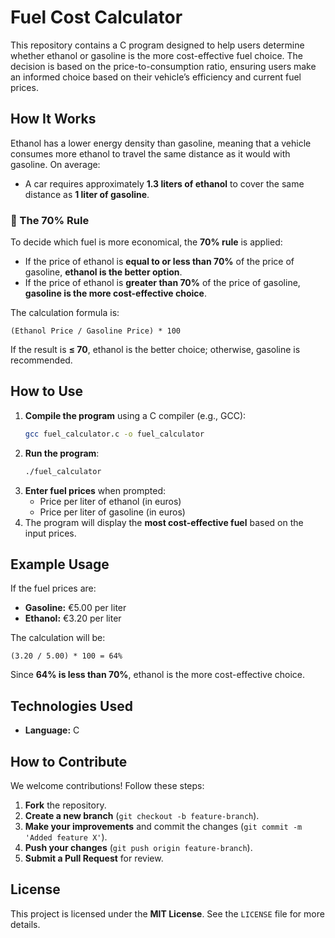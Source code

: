 # Fuel Cost Calculator

This repository contains a C program designed to help users determine whether ethanol or gasoline is the more cost-effective fuel choice. The decision is based on the price-to-consumption ratio, ensuring users make an informed choice based on their vehicle’s efficiency and current fuel prices.

## How It Works

Ethanol has a lower energy density than gasoline, meaning that a vehicle consumes more ethanol to travel the same distance as it would with gasoline. On average:
- A car requires approximately **1.3 liters of ethanol** to cover the same distance as **1 liter of gasoline**.

### 🔢 The 70% Rule

To decide which fuel is more economical, the **70% rule** is applied:
- If the price of ethanol is **equal to or less than 70%** of the price of gasoline, **ethanol is the better option**.
- If the price of ethanol is **greater than 70%** of the price of gasoline, **gasoline is the more cost-effective choice**.

The calculation formula is:

```
(Ethanol Price / Gasoline Price) * 100
```

If the result is **≤ 70**, ethanol is the better choice; otherwise, gasoline is recommended.

## How to Use

1. **Compile the program** using a C compiler (e.g., GCC):
   ```sh
   gcc fuel_calculator.c -o fuel_calculator
   ```
2. **Run the program**:
   ```sh
   ./fuel_calculator
   ```
3. **Enter fuel prices** when prompted:
   - Price per liter of ethanol (in euros)
   - Price per liter of gasoline (in euros)
4. The program will display the **most cost-effective fuel** based on the input prices.

## Example Usage

If the fuel prices are:
- **Gasoline:** €5.00 per liter
- **Ethanol:** €3.20 per liter

The calculation will be:
```
(3.20 / 5.00) * 100 = 64%
```
Since **64% is less than 70%**, ethanol is the more cost-effective choice.

## Technologies Used

- **Language:** C

## How to Contribute

We welcome contributions! Follow these steps:
1. **Fork** the repository.
2. **Create a new branch** (`git checkout -b feature-branch`).
3. **Make your improvements** and commit the changes (`git commit -m 'Added feature X'`).
4. **Push your changes** (`git push origin feature-branch`).
5. **Submit a Pull Request** for review.

## License

This project is licensed under the **MIT License**. See the `LICENSE` file for more details.

